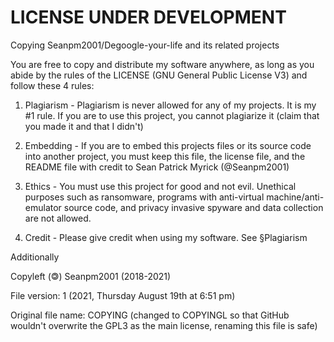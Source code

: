 
# LICENSE UNDER DEVELOPMENT

Copying Seanpm2001/Degoogle-your-life and its related projects

You are free to copy and distribute my software anywhere, as long as you abide by the rules of the LICENSE (GNU General Public License V3) and follow these 4 rules:

1. Plagiarism - Plagiarism is never allowed for any of my projects. It is my #1 rule. If you are to use this project, you cannot plagiarize it (claim that you made it and that I didn't)

2. Embedding - If you are to embed this projects files or its source code into another project, you must keep this file, the license file, and the README file with credit to Sean Patrick Myrick (@Seanpm2001)
 
3. Ethics - You must use this project for good and not evil. Unethical purposes such as ransomware, programs with anti-virtual machine/anti-emulator source code, and privacy invasive spyware and data collection are not allowed.

4. Credit - Please give credit when using my software. See §Plagiarism

Additionally

<!-- A. NSFW - You can use my software on any project deemed vulgar or repulsive (such as Internet Pornography, Erotica) as long as it isn't illegal usage. !-->

Copyleft (🄯) Seanpm2001 (2018-2021)

File version: 1 (2021, Thursday August 19th at 6:51 pm)

Original file name: COPYING (changed to COPYINGL so that GitHub wouldn't overwrite the GPL3 as the main license, renaming this file is safe)
